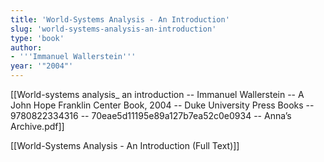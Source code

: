 ```yaml
---
title: 'World-Systems Analysis - An Introduction'
slug: 'world-systems-analysis-an-introduction'
type: 'book'
author:
- '''Immanuel Wallerstein'''
year: '"2004"'
---
```


[[World-systems analysis_ an introduction -- Immanuel Wallerstein -- A John Hope Franklin Center Book, 2004 -- Duke University Press Books -- 9780822334316 -- 70eae5d11195e89a127b7ea52c0e0934 -- Anna’s Archive.pdf]]

[[World-Systems Analysis - An Introduction (Full Text)]]